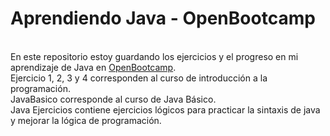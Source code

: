 # Aprendiendo Java - OpenBootcamp
<br>
En este repositorio estoy guardando los ejercicios y el progreso en mi aprendizaje de Java en <a href="https://open-bootcamp.com/?campanya=1&grupo=1&palabraClave=fo&utm_source=twitter&utm_medium=referer&utm_campaign=Fabio">OpenBootcamp</a>.
<br>
Ejercicio 1, 2, 3 y 4 corresponden al curso de introducción a la programación.
<br>
JavaBasico corresponde al curso de Java Básico.
<br> 
Java Ejercicios contiene ejercicios lógicos para practicar la sintaxis de java y mejorar la lógica de programación.
